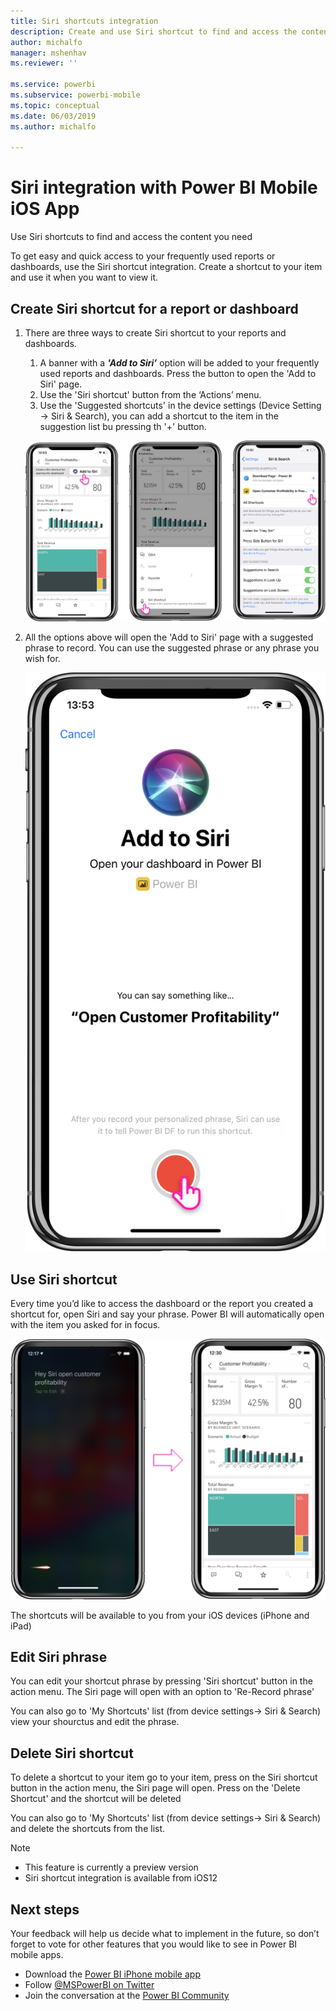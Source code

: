```yaml
---
title: Siri shortcuts integration
description: Create and use Siri shortcut to find and access the content you need
author: michalfo
manager: mshenhav
ms.reviewer: ''

ms.service: powerbi
ms.subservice: powerbi-mobile
ms.topic: conceptual
ms.date: 06/03/2019
ms.author: michalfo

---
```

# Siri integration with Power BI Mobile iOS App 
Use Siri shortcuts to find and access the content you need

To get easy and quick access to your frequently used reports or dashboards, use the Siri shortcut integration. Create a shortcut to your item and use it when you want to view it.


## Create Siri shortcut for a report or dashboard
1. There are three ways to create Siri shortcut to your reports and dashboards.
    1. A banner with a ***'Add to Siri’*** option will be added to your frequently used reports and dashboards. Press the button to open the 'Add to Siri' page.
    2. Use the 'Siri shortcut' button from the ‘Actions’ menu.
    3. Use the 'Suggested shortcuts' in the device settings (Device Setting -> Siri & Search), you can add a shortcut to the item in the suggestion list bu pressing th '+' button.
     
     ![](media\mobile-apps-iOS-siri-and-search\power-bi-siri-create-shortcut.png)

2. All the options above will open the 'Add to Siri' page with a suggested phrase to record. You can use the suggested phrase or any phrase you wish for.
    
    ![](media\mobile-apps-iOS-siri-and-search\power-bi-siri-add-page.png)

## Use Siri shortcut 
Every time you’d like to access the dashboard or the report you created a shortcut for, open Siri and say your phrase. Power BI will automatically open with the item you asked for in focus.

  ![](media\mobile-apps-iOS-siri-and-search\power-bi-siri-open.png)
  
The shortcuts will be available to you from your iOS devices (iPhone and iPad)
## Edit Siri phrase 
You can edit your shortcut phrase by pressing 'Siri shortcut' button in the action menu. The Siri page will open with an option to 'Re-Record phrase' 

You can also go to 'My Shortcuts' list (from device settings-> Siri & Search) view your shourctus and edit the phrase.

## Delete Siri shortcut 
To delete a shortcut to your item go to your item, press on the Siri shortcut button in the action menu, the Siri page will open. Press on the 'Delete Shortcut' and the shortcut will be deleted

You can also go to 'My Shortcuts' list (from device settings-> Siri & Search) and delete the shortcuts from the list.


> [!NOTE]
>- This feature is currently a preview version
>- Siri shortcut integration is available from iOS12  
> 


## Next steps
Your feedback will help us decide what to implement in the future, so don’t forget to vote for other features that you would like to see in Power BI mobile apps. 

* Download the [Power BI iPhone mobile app](http://go.microsoft.com/fwlink/?LinkId=522062)
* Follow [@MSPowerBI on Twitter](https://twitter.com/MSPowerBI)
* Join the conversation at the [Power BI Community](http://community.powerbi.com/)

